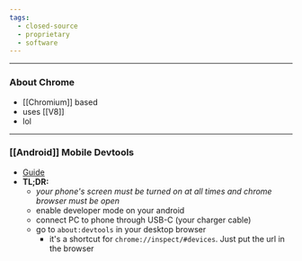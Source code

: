```yaml
---
tags:
  - closed-source
  - proprietary
  - software
---
```

---

### About Chrome

- [[Chromium]] based
- uses [[V8]]
- lol

---

### [[Android]] Mobile Devtools

- [Guide](https://developer.chrome.com/docs/devtools/remote-debugging#debug)
- **TL;DR:**
	- _your phone's screen must be turned on at all times and chrome browser must be open_
	- enable developer mode on your android
	- connect PC to phone through USB-C (your charger cable)
	- go to `about:devtools` in your desktop browser
		- it's a shortcut for `chrome://inspect/#devices`. Just put the url in the browser
